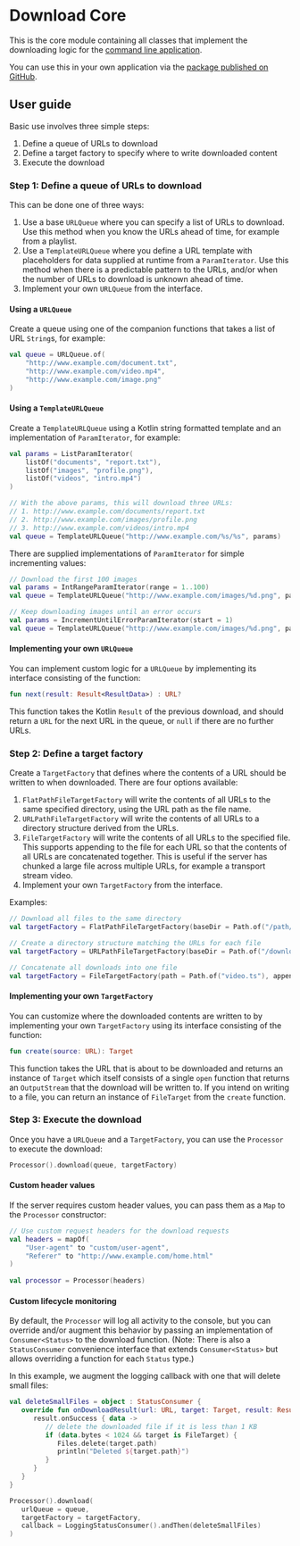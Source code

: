 # Download Core

This is the core module containing all classes that implement the downloading logic
for the [command line application](../app).

You can use this in your own application via the
[package published on GitHub](https://github.com/bmunzenb/download/packages/2366629).

## User guide

Basic use involves three simple steps:
1. Define a queue of URLs to download
2. Define a target factory to specify where to write downloaded content
3. Execute the download

### Step 1: Define a queue of URLs to download

This can be done one of three ways:
1. Use a base `URLQueue` where you can specify a list of URLs to download.  Use this method
   when you know the URLs ahead of time, for example from a playlist.
2. Use a `TemplateURLQueue` where you define a URL template with placeholders for data
   supplied at runtime from a `ParamIterator`.  Use this method when there is a
   predictable pattern to the URLs, and/or when the number of URLs to download is unknown
   ahead of time.
3. Implement your own `URLQueue` from the interface.

#### Using a `URLQueue`

Create a queue using one of the companion functions that takes a list of URL `String`s,
for example:

```kotlin
val queue = URLQueue.of(
    "http://www.example.com/document.txt",
    "http://www.example.com/video.mp4",
    "http://www.example.com/image.png"
)
```

#### Using a `TemplateURLQueue`

Create a `TemplateURLQueue` using a Kotlin string formatted template and an implementation
of `ParamIterator`, for example:

```kotlin
val params = ListParamIterator(
    listOf("documents", "report.txt"),
    listOf("images", "profile.png"),
    listOf("videos", "intro.mp4")
)

// With the above params, this will download three URLs:
// 1. http://www.example.com/documents/report.txt
// 2. http://www.example.com/images/profile.png
// 3. http://www.example.com/videos/intro.mp4
val queue = TemplateURLQueue("http://www.example.com/%s/%s", params)
```

There are supplied implementations of `ParamIterator` for simple incrementing values:

```kotlin
// Download the first 100 images
val params = IntRangeParamIterator(range = 1..100)
val queue = TemplateURLQueue("http://www.example.com/images/%d.png", params)
```

```kotlin
// Keep downloading images until an error occurs
val params = IncrementUntilErrorParamIterator(start = 1)
val queue = TemplateURLQueue("http://www.example.com/images/%d.png", params)
```

#### Implementing your own `URLQueue`

You can implement custom logic for a `URLQueue` by implementing its interface consisting
of the function:

```kotlin
fun next(result: Result<ResultData>) : URL?
```

This function takes the Kotlin `Result` of the previous download, and should return a
`URL` for the next URL in the queue, or `null` if there are no further URLs.

### Step 2: Define a target factory

Create a `TargetFactory` that defines where the contents of a URL should be written to
when downloaded.  There are four options available:
1. `FlatPathFileTargetFactory` will write the contents of all URLs to the same specified
   directory, using the URL path as the file name.
2. `URLPathFileTargetFactory` will write the contents of all URLs to a directory structure
   derived from the URLs.
3. `FileTargetFactory` will write the contents of all URLs to the specified file.  This
   supports appending to the file for each URL so that the contents of all URLs are
   concatenated together.  This is useful if the server has chunked a large file across
   multiple URLs, for example a transport stream video.
4. Implement your own `TargetFactory` from the interface.

Examples:

```kotlin
// Download all files to the same directory
val targetFactory = FlatPathFileTargetFactory(baseDir = Path.of("/path/to/downloads"))
```

```kotlin
// Create a directory structure matching the URLs for each file
val targetFactory = URLPathFileTargetFactory(baseDir = Path.of("/downloads"))
```

```kotlin
// Concatenate all downloads into one file
val targetFactory = FileTargetFactory(path = Path.of("video.ts"), append = true)
```

#### Implementing your own `TargetFactory`

You can customize where the downloaded contents are written to by implementing your own
`TargetFactory` using its interface consisting of the function:

```kotlin
fun create(source: URL): Target
```

This function takes the URL that is about to be downloaded and returns an instance of
`Target` which itself consists of a single `open` function that returns an `OutputStream`
that the download will be written to.  If you intend on writing to a file, you can return
an instance of `FileTarget` from the `create` function.

### Step 3: Execute the download

Once you have a `URLQueue` and a `TargetFactory`, you can use the `Processor` to
execute the download:

```kotlin
Processor().download(queue, targetFactory)
```

#### Custom header values

If the server requires custom header values, you can pass them as a `Map` to the
`Processor` constructor:

```kotlin
// Use custom request headers for the download requests
val headers = mapOf(
    "User-agent" to "custom/user-agent",
    "Referer" to "http://www.example.com/home.html"
)
    
val processor = Processor(headers)
```

#### Custom lifecycle monitoring

By default, the `Processor` will log all activity to the console, but you can override
and/or augment this behavior by passing an implementation of `Consumer<Status>` to the
download function.  (Note: There is also a `StatusConsumer` convenience interface that
extends `Consumer<Status>` but allows overriding a function for each `Status` type.)

In this example, we augment the logging callback with one that will delete small files:

```kotlin
val deleteSmallFiles = object : StatusConsumer {
   override fun onDownloadResult(url: URL, target: Target, result: Result<ResultData>) {
      result.onSuccess { data ->
         // delete the downloaded file if it is less than 1 KB
         if (data.bytes < 1024 && target is FileTarget) {
            Files.delete(target.path)
            println("Deleted ${target.path}")
         }
      }
   }
}

Processor().download(
   urlQueue = queue,
   targetFactory = targetFactory,
   callback = LoggingStatusConsumer().andThen(deleteSmallFiles)
)
```
